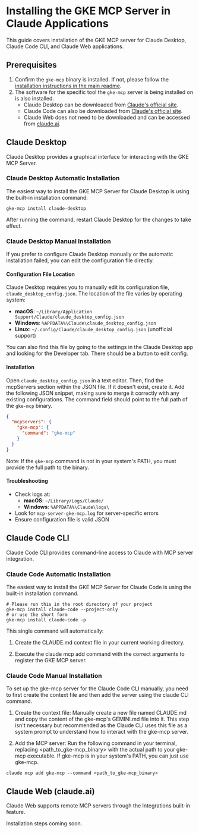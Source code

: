 # Installing the GKE MCP Server in Claude Applications

This guide covers installation of the GKE MCP server for Claude Desktop, Claude Code CLI, and Claude Web applications.

## Prerequisites

1. Confirm the `gke-mcp` binary is installed. If not, please follow the [installation instructions in the main readme](../../README.md#install-the-mcp-server).
2. The software for the specific tool the `gke-mcp` server is being installed on is also installed.
   - Claude Desktop can be downloaded from [Claude's official site](https://claude.ai/download).
   - Claude Code can also be downloaded from [Claude's official site](https://www.anthropic.com/claude-code).
   - Claude Web does not need to be downloaded and can be accessed from [claude.ai](https://claude.ai/).

## Claude Desktop

Claude Desktop provides a graphical interface for interacting with the GKE MCP Server.

### Claude Desktop Automatic Installation

The easiest way to install the GKE MCP Server for Claude Desktop is using the built-in installation command:

```commandline
gke-mcp install claude-desktop
```

After running the command, restart Claude Desktop for the changes to take effect.

### Claude Desktop Manual Installation

If you prefer to configure Claude Desktop manually or the automatic installation failed, you can edit the
configuration file directly.

#### Configuration File Location

Claude Desktop requires you to manually edit its configuration file, `claude_desktop_config.json`.
The location of the file varies by operating system:

- **macOS**: `~/Library/Application Support/Claude/claude_desktop_config.json`
- **Windows**: `%APPDATA%\Claude\claude_desktop_config.json`
- **Linux**: `~/.config/Claude/claude_desktop_config.json` (unofficial support)

You can also find this file by going to the settings in the Claude Desktop app and looking for the Developer tab. There should be a button to edit config.

#### Installation

Open `claude_desktop_config.json` in a text editor. Then, find the mcpServers section within the JSON file. If it doesn't exist,
create it. Add the following JSON snippet, making sure to merge it correctly with any existing configurations. The command field
should point to the full path of the `gke-mcp` binary.

```json
{
  "mcpServers": {
    "gke-mcp": {
      "command": "gke-mcp"
    }
  }
}
```

Note: If the `gke-mcp` command is not in your system's PATH, you must provide the full path to the binary.

#### Troubleshooting

- Check logs at:
  - **macOS**: `~/Library/Logs/Claude/`
  - **Windows**: `%APPDATA%\Claude\logs\`
- Look for `mcp-server-gke-mcp.log` for server-specific errors
- Ensure configuration file is valid JSON

## Claude Code CLI

Claude Code CLI provides command-line access to Claude with MCP server integration.

### Claude Code Automatic Installation

The easiest way to install the GKE MCP Server for Claude Code is using the built-in installation command.

```commandline
# Please run this in the root directory of your project
gke-mcp install claude-code --project-only
# or use the short form
gke-mcp install claude-code -p
```

This single command will automatically:

1. Create the CLAUDE.md context file in your current working directory.

2. Execute the claude mcp add command with the correct arguments to register the GKE MCP server.

### Claude Code Manual Installation

To set up the gke-mcp server for the Claude Code CLI manually, you need to first create the context file and then add the server using the claude CLI command.

1. Create the context file: Manually create a new file named CLAUDE.md and copy the content of the gke-mcp's GEMINI.md file into it. This step isn't necessary but recommended as the Claude CLI uses this file as a system prompt to understand how to interact with the gke-mcp server.

2. Add the MCP server: Run the following command in your terminal, replacing <path_to_gke-mcp_binary> with the actual path to your gke-mcp executable. If gke-mcp is in your system's PATH, you can just use gke-mcp.

```commandline
claude mcp add gke-mcp --command <path_to_gke-mcp_binary>
```

## Claude Web (claude.ai)

Claude Web supports remote MCP servers through the Integrations built-in feature.

Installation steps coming soon.
